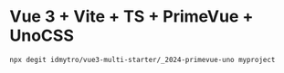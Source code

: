 # Vue 3 + Vite + TS + PrimeVue + UnoCSS

```
npx degit idmytro/vue3-multi-starter/_2024-primevue-uno myproject
```
